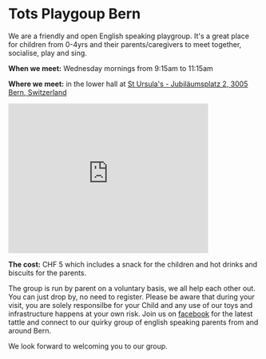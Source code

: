 # Tots Playgoup Bern

We are a friendly and open English speaking playgroup. It's a great place for children from 0-4yrs and their parents/caregivers to meet together, socialise, play and sing.

**When we meet:** Wednesday mornings from 9:15am to 11:15am

**Where we meet:** in the lower hall at <a href="https://goo.gl/maps/yCyAyGzatQkiwiAe9">St Ursula's - Jubiläumsplatz 2, 3005 Bern, Switzerland</a>

<iframe src="https://www.google.com/maps/embed?pb=!1m18!1m12!1m3!1d7644.014370363752!2d7.447606218355236!3d46.94269874129891!2m3!1f0!2f0!3f0!3m2!1i1024!2i768!4f13.1!3m3!1m2!1s0x478e39d1b4356da3%3A0x4117d3e1bad71df8!2sJubil%C3%A4umspl.%202%2C%203005%20Bern!5e0!3m2!1sen!2sch!4v1642362229597!5m2!1sen!2sch" width="400" height="300" style="border:0;" allowfullscreen="" loading="lazy"></iframe>

**The cost:** CHF 5 which includes a snack for the children and hot drinks and biscuits for the parents. 

The group is run by parent on a voluntary basis, we all help each other out. You can just drop by, no need to register. Please be aware that during your visit, you are solely responsilbe for your Child and any use of our toys and infrastructure happens at your own risk. Join us on <a href="https://www.facebook.com/groups/678038115547386/">facebook</a> for the latest tattle and connect to our quirky group of english speaking parents from and around Bern.

We look forward to welcoming you to our group.

